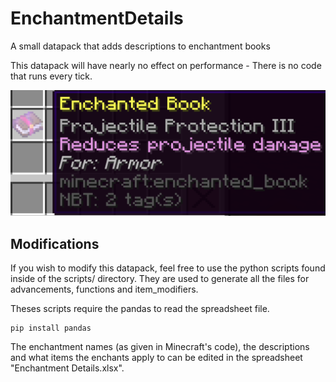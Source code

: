 # EnchantmentDetails

A small datapack that adds descriptions to enchantment books

This datapack will have nearly no effect on performance - There is no code that runs every tick.

 ![Preview image](preview.png)

 ## Modifications
 If you wish to modify this datapack, feel free to use the python scripts found inside of the scripts/ directory. They are used to generate all the files for advancements, functions and item_modifiers.

Theses scripts require the pandas to read the spreadsheet file.
```
pip install pandas
```

The enchantment names (as given in Minecraft's code), the descriptions and what items the enchants apply to can be edited in the spreadsheet "Enchantment Details.xlsx".